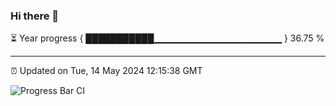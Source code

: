 ### Hi there 👋

⏳ Year progress { ███████████▁▁▁▁▁▁▁▁▁▁▁▁▁▁▁▁▁▁▁ } 36.75 %

---

⏰ Updated on Tue, 14 May 2024 12:15:38 GMT

![Progress Bar CI](https://github.com/Shyam-Makwana/GitHub-Actions-Demo/workflows/Progress%20Bar%20CI/badge.svg)

